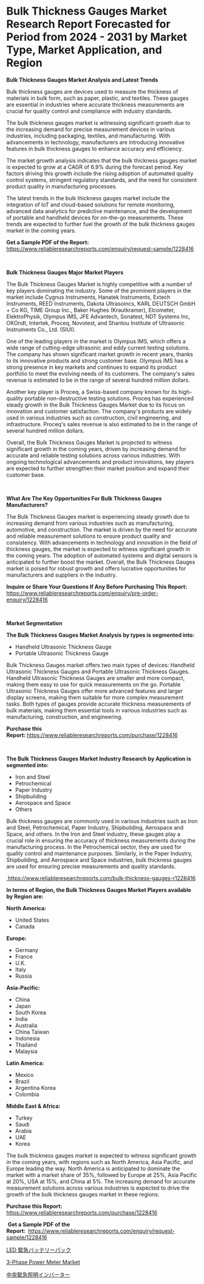 <p><h1>Bulk Thickness Gauges Market Research Report Forecasted for Period from 2024 -  2031 by Market Type, Market Application, and Region</h1></p><p><strong>Bulk Thickness Gauges Market Analysis and Latest Trends</strong></p>
<p><p>Bulk thickness gauges are devices used to measure the thickness of materials in bulk form, such as paper, plastic, and textiles. These gauges are essential in industries where accurate thickness measurements are crucial for quality control and compliance with industry standards.</p><p>The bulk thickness gauges market is witnessing significant growth due to the increasing demand for precise measurement devices in various industries, including packaging, textiles, and manufacturing. With advancements in technology, manufacturers are introducing innovative features in bulk thickness gauges to enhance accuracy and efficiency.</p><p>The market growth analysis indicates that the bulk thickness gauges market is expected to grow at a CAGR of 6.9% during the forecast period. Key factors driving this growth include the rising adoption of automated quality control systems, stringent regulatory standards, and the need for consistent product quality in manufacturing processes.</p><p>The latest trends in the bulk thickness gauges market include the integration of IoT and cloud-based solutions for remote monitoring, advanced data analytics for predictive maintenance, and the development of portable and handheld devices for on-the-go measurements. These trends are expected to further fuel the growth of the bulk thickness gauges market in the coming years.</p></p>
<p><strong>Get a Sample PDF of the Report:&nbsp;</strong> <a href="https://www.reliableresearchreports.com/enquiry/request-sample/1228416">https://www.reliableresearchreports.com/enquiry/request-sample/1228416</a></p>
<p>&nbsp;</p>
<p><strong>Bulk Thickness Gauges Major Market Players</strong></p>
<p><p>The Bulk Thickness Gauges Market is highly competitive with a number of key players dominating the industry. Some of the prominent players in the market include Cygnus Instruments, Hanatek Instruments, Extech Instruments, REED Instruments, Dakota Ultrasoincs, KARL DEUTSCH GmbH + Co KG, TIME Group Inc., Baker Hughes (Krautkramer), Elcometer, ElektroPhysik, Olympus IMS, JFE Advantech, Sonatest, NDT Systems Inc, OKOndt, Intertek, Proceq, Novotest, and Shantou Institute of Ultrasonic Instruments Co., Ltd. (SIUI).</p><p>One of the leading players in the market is Olympus IMS, which offers a wide range of cutting-edge ultrasonic and eddy current testing solutions. The company has shown significant market growth in recent years, thanks to its innovative products and strong customer base. Olympus IMS has a strong presence in key markets and continues to expand its product portfolio to meet the evolving needs of its customers. The company's sales revenue is estimated to be in the range of several hundred million dollars.</p><p>Another key player is Proceq, a Swiss-based company known for its high-quality portable non-destructive testing solutions. Proceq has experienced steady growth in the Bulk Thickness Gauges Market due to its focus on innovation and customer satisfaction. The company's products are widely used in various industries such as construction, civil engineering, and infrastructure. Proceq's sales revenue is also estimated to be in the range of several hundred million dollars.</p><p>Overall, the Bulk Thickness Gauges Market is projected to witness significant growth in the coming years, driven by increasing demand for accurate and reliable testing solutions across various industries. With ongoing technological advancements and product innovations, key players are expected to further strengthen their market position and expand their customer base.</p></p>
<p>&nbsp;</p>
<p><strong>What Are The Key Opportunities For Bulk Thickness Gauges Manufacturers?</strong></p>
<p><p>The Bulk Thickness Gauges market is experiencing steady growth due to increasing demand from various industries such as manufacturing, automotive, and construction. The market is driven by the need for accurate and reliable measurement solutions to ensure product quality and consistency. With advancements in technology and innovation in the field of thickness gauges, the market is expected to witness significant growth in the coming years. The adoption of automated systems and digital sensors is anticipated to further boost the market. Overall, the Bulk Thickness Gauges market is poised for robust growth and offers lucrative opportunities for manufacturers and suppliers in the industry.</p></p>
<p><strong>Inquire or Share Your Questions If Any Before Purchasing This Report:</strong> <a href="https://www.reliableresearchreports.com/enquiry/pre-order-enquiry/1228416">https://www.reliableresearchreports.com/enquiry/pre-order-enquiry/1228416</a></p>
<p>&nbsp;</p>
<p><strong>Market Segmentation</strong></p>
<p><strong>The Bulk Thickness Gauges Market Analysis by types is segmented into:</strong></p>
<p><ul><li>Handheld Ultrasonic Thickness Gauge</li><li>Portable Ultrasonic Thickness Gauge</li></ul></p>
<p><p>Bulk Thickness Gauges market offers two main types of devices: Handheld Ultrasonic Thickness Gauges and Portable Ultrasonic Thickness Gauges. Handheld Ultrasonic Thickness Gauges are smaller and more compact, making them easy to use for quick measurements on the go. Portable Ultrasonic Thickness Gauges offer more advanced features and larger display screens, making them suitable for more complex measurement tasks. Both types of gauges provide accurate thickness measurements of bulk materials, making them essential tools in various industries such as manufacturing, construction, and engineering.</p></p>
<p><strong>Purchase this Report:&nbsp;</strong><a href="https://www.reliableresearchreports.com/purchase/1228416">https://www.reliableresearchreports.com/purchase/1228416</a></p>
<p>&nbsp;</p>
<p><strong>The Bulk Thickness Gauges Market Industry Research by Application is segmented into:</strong></p>
<p><ul><li>Iron and Steel</li><li>Petrochemical</li><li>Paper Industry</li><li>Shipbuilding</li><li>Aerospace and Space</li><li>Others</li></ul></p>
<p><p>Bulk thickness gauges are commonly used in various industries such as Iron and Steel, Petrochemical, Paper Industry, Shipbuilding, Aerospace and Space, and others. In the Iron and Steel industry, these gauges play a crucial role in ensuring the accuracy of thickness measurements during the manufacturing process. In the Petrochemical sector, they are used for quality control and maintenance purposes. Similarly, in the Paper Industry, Shipbuilding, and Aerospace and Space industries, bulk thickness gauges are used for ensuring precise measurements and quality standards.</p></p>
<p><a href="https://www.reliableresearchreports.com/bulk-thickness-gauges-r1228416">&nbsp;https://www.reliableresearchreports.com/bulk-thickness-gauges-r1228416</a></p>
<p><strong>In terms of Region, the Bulk Thickness Gauges Market Players available by Region are:</strong></p>
<p>
    <p> <strong> North America: </strong>
        <ul>
            <li>United States</li>
            <li>Canada</li>
        </ul>
        </p> 
    <p> <strong> Europe: </strong>
        <ul>
            <li>Germany</li>
            <li>France</li>
            <li>U.K.</li>
            <li>Italy</li>
            <li>Russia</li>
        </ul>
        </p> 
    <p> <strong> Asia-Pacific: </strong>
        <ul>
            <li>China</li>
            <li>Japan</li>
            <li>South Korea</li>
            <li>India</li>
            <li>Australia</li>
            <li>China Taiwan</li>
            <li>Indonesia</li>
            <li>Thailand</li>
            <li>Malaysia</li>
        </ul>
        </p> 
    <p> <strong> Latin America: </strong>
        <ul>
            <li>Mexico</li>
            <li>Brazil</li>
            <li>Argentina Korea</li>
            <li>Colombia</li>
        </ul>
        </p> 
    <p> <strong> Middle East & Africa: </strong>
        <ul>
            <li>Turkey</li>
            <li>Saudi</li>
            <li>Arabia</li>
            <li>UAE</li>
            <li>Korea</li>
        </ul>
    </p>
    </p>
<p><p>The bulk thickness gauges market is expected to witness significant growth in the coming years, with regions such as North America, Asia Pacific, and Europe leading the way. North America is anticipated to dominate the market with a market share of 35%, followed by Europe at 25%, Asia Pacific at 20%, USA at 15%, and China at 5%. The increasing demand for accurate measurement solutions across various industries is expected to drive the growth of the bulk thickness gauges market in these regions.</p></p>
<p><strong>Purchase this Report: </strong><a href="https://www.reliableresearchreports.com/purchase/1228416">https://www.reliableresearchreports.com/purchase/1228416</a></p>
<p>&nbsp;<strong>Get a Sample PDF of the Report:&nbsp;&nbsp;</strong><a href="https://www.reliableresearchreports.com/enquiry/request-sample/1228416">https://www.reliableresearchreports.com/enquiry/request-sample/1228416</a></p>
<p><strong></strong></p>
<p><p><a href="https://github.com/lrlmopnhwd79300/Market-Research-Report-List-1/blob/main/123361340971.md">LED 緊急バッテリーパック</a></p><p><a href="https://github.com/mancsybtousav/Market-Research-Report-List-2/blob/main/3-phase-power-meter-market.md">3-Phase Power Meter Market</a></p><p><a href="https://github.com/andym141978/Market-Research-Report-List-1/blob/main/167749640970.md">中央緊急照明インバーター</a></p></p>